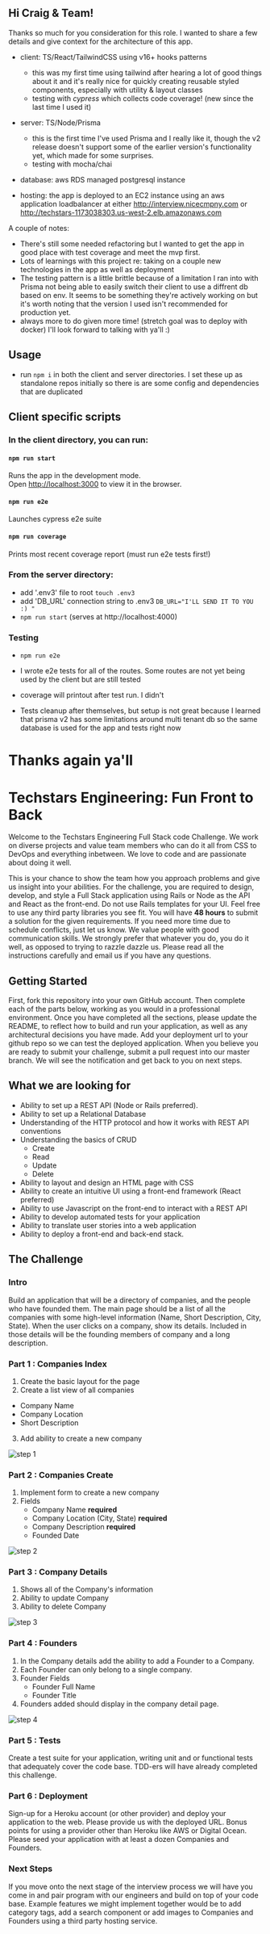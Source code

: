 ## Hi Craig & Team!

Thanks so much for you consideration for this role. I wanted to share a few details and give context for the architecture of this app.

* client: TS/React/TailwindCSS using v16+ hooks patterns
  * this was my first time using tailwind after hearing a lot of good things about it and it's really nice for quickly creating reusable styled components, especially with utility & layout classes
  * testing with _cypress_ which collects code coverage! (new since the last time I used it)

* server: TS/Node/Prisma
  * this is the first time I've used Prisma and I really like it, though the v2 release doesn't support some of the earlier version's functionality yet, which made for some surprises.
  * testing with mocha/chai

* database: aws RDS managed postgresql instance

* hosting: the app is deployed to an EC2 instance using an aws application loadbalancer at either http://interview.nicecmpny.com or http://techstars-1173038303.us-west-2.elb.amazonaws.com


A couple of notes:
* There's still some needed refactoring but I wanted to get the app in good place with test coverage and meet the mvp first.
* Lots of learnings with this project re: taking on a couple new technologies in the app as well as deployment
* The testing pattern is a little brittle because of a limitation I ran into with Prisma not being able to easily switch their client to use a diffrent db based on env. It seems to be something they're actively working on but it's worth noting that the version I used isn't recommended for production yet.
* always more to do given more time! (stretch goal was to deploy with docker) I'll look forward to talking with ya'll :)


## Usage
* run `npm i` in both the client and server directories. I set these up as standalone repos initially so there is are
some config and dependencies that are duplicated

## Client specific scripts
### In the client directory, you can run:

#### `npm run start`

Runs the app in the development mode.<br />
Open [http://localhost:3000](http://localhost:3000) to view it in the browser.


#### `npm run e2e`

Launches cypress e2e suite

#### `npm run coverage`

Prints most recent coverage report (must run e2e tests first!)


### From the server directory: 

* add '.env3' file to root `touch .env3`
* add 'DB_URL' connection string to .env3 `DB_URL="I'LL SEND IT TO YOU :) "`
* `npm run start`  (serves at http://localhost:4000)


### Testing

* `npm run e2e`

* I wrote e2e tests for all of the routes. Some routes are not yet being used by the client but are still tested
* coverage will printout after test run. I didn't 
* Tests cleanup after themselves, but setup is not great because I learned that prisma v2 has some limitations around 
multi tenant db so the same database is used for the app and tests right now



# Thanks again ya'll


# Techstars Engineering: Fun Front to Back

Welcome to the Techstars Engineering Full Stack code Challenge. We work on diverse projects and value team members who can do it all from CSS to DevOps and everything inbetween.  We love to code and are passionate about doing it well.

This is your chance to show the team how you approach problems and give us insight into your abilities. For the challenge, you are required to design, develop, and style a Full Stack application using Rails or Node as the API and React as the front-end. Do not use Rails templates for your UI. Feel free to use any third party libraries you see fit. You will have **48 hours** to submit a solution for the given requirements.  If you need more time due to schedule conflicts, just let us know.  We value people with good communication skills. We strongly prefer that whatever you do, you do it well, as opposed to trying to razzle dazzle us.  Please read all the instructions carefully and email us if you have any questions. 

## Getting Started
First, fork this repository into your own GitHub account. Then complete each of the parts below, working as you would in a professional environment. Once you have completed all the sections, please update the README, to reflect how to build and run your application, as well as any architectural decisions you have made. Add your deployment url to your github repo so we can test the deployed application. When you believe you are ready to submit your challenge, submit a pull request into our master branch. We will see the notification and get back to you on next steps. 

## What we are looking for

* Ability to set up a REST API (Node or Rails preferred).
* Ability to set up a Relational Database
* Understanding of the HTTP protocol and how it works with REST API conventions
* Understanding the basics of CRUD
  * Create
  * Read
  * Update
  * Delete
* Ability to layout and design an HTML page with CSS
* Ability to create an intuitive UI using a front-end framework (React preferred)
* Ability to use Javascript on the front-end to interact with a REST API
* Ability to develop automated tests for your application
* Ability to translate user stories into a web application
* Ability to deploy a front-end and back-end stack.


## The Challenge

### Intro

Build an application that will be a directory of companies, and the people who have founded them. The main page should be a list of all the companies with some high-level information (Name, Short Description, City, State). When the user clicks on a company, show its details. Included in those details will be the founding members of company and a long description.

### Part 1 : Companies Index

1. Create the basic layout for the page
2. Create a list view of all companies
  * Company Name
  * Company Location
  * Short Description
3. Add ability to create a new company


![step 1](Step_1.png)

### Part 2 : Companies Create

1. Implement form to create a new company
2. Fields
    * Company Name __required__
    * Company Location (City, State) __required__
    * Company Description __required__
    * Founded Date


![step 2](Step_2.png)

### Part 3 : Company Details

1. Shows all of the Company's information
2. Ability to update Company
3. Ability to delete Company


![step 3](Step_3.png)

### Part 4 : Founders

1. In the Company details add the ability to add a Founder to a Company.
2. Each Founder can only belong to a single company.
3. Founder  Fields
    * Founder Full Name
    * Founder Title
4. Founders added should display in the company detail page.

![step 4](Step_4.png)

### Part 5 : Tests
Create a test suite for your application, writing unit and or functional tests that adequately cover the code base. TDD-ers will have already completed this challenge.

### Part 6 : Deployment 
 Sign-up for a Heroku account (or other provider) and deploy your application to the web. Please provide us with the deployed URL. Bonus points for using a provider other than Heroku like AWS or Digital Ocean.  Please seed your application with at least a dozen Companies and Founders.

### Next Steps
If you move onto the next stage of the interview process we will have you come in and pair program with our engineers and build on top of your code base.  Example features we might implement together would be to add category tags, add a search component or add images to Companies and Founders using a third party hosting service.


